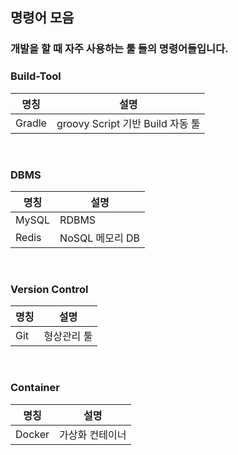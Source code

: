 ## 명령어 모음

### 개발을 할 때 자주 사용하는 툴 들의 명령어들입니다.

### Build-Tool
| 명칭     | 설명                          |
|--------|-----------------------------|
| Gradle | groovy Script 기반 Build 자동 툴 |

<br>

### DBMS
|명칭| 설명           |
|---|--------------|
|MySQL| RDBMS        |
|Redis| NoSQL 메모리 DB |

<br>

### Version Control
|명칭| 설명     |
|---|--------|
|Git| 형상관리 툴 |

<br>

### Container
|명칭| 설명       |
|---|----------|
|Docker| 가상화 컨테이너 |